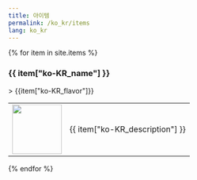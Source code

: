 ```yaml
---
title: 아이템 
permalink: /ko_kr/items
lang: ko_kr
---
```

{% for item in site.items %}
<h3 id = '{{item.tile_id}}'>{{ item["ko-KR_name"] }}</h3>
> {{item["ko-KR_flavor"]}}
<table>
    <tr>
        <td width = '100'>
            <img width = '100' height = '100' src = '{{site.baseurl}}{{ item.image }}' />
        </td>
        <td>{{ item["ko-KR_description"] }}</td>
    </tr>
</table>
{% endfor %}

